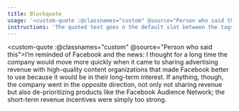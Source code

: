 ```yaml
---
title: Blockquote
usage: '<custom-quote :@classnames="custom" @source="Person who said this">Slot content</custom-quote>'
instructions: 'The quoted text goes n the default slot between the tags. The source of the quote is optional and goes in the `source` prop. The `@classnames` prop is optional and can be used to add custom classes to the component, for example to change the color of the quote.'
---
```


<custom-quote :@classnames="custom" @source="Person who said this">I’m reminded of Facebook and the news: I thought for a long time the company would move more quickly when it came to sharing advertising revenue with high-quality content organizations that made Facebook better to use because it would be in their long-term interest. If anything, though, the company went in the opposite direction, not only not sharing revenue but also de-prioritizing products like the Facebook Audience Network; the short-term revenue incentives were simply too strong.</custom-quote>
